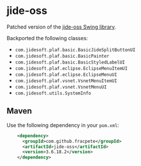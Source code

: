 # jide-oss
Patched version of the [jide-oss Swing library](https://github.com/jidesoft/jide-oss/).

Backported the following classes:

* `com.jidesoft.plaf.basic.BasicJideSplitButtonUI`
* `com.jidesoft.plaf.basic.BasicPainter`
* `com.jidesoft.plaf.basic.BasicStyledLabelUI`
* `com.jidesoft.plaf.eclipse.EclipseMenuItemUI`
* `com.jidesoft.plaf.eclipse.EclipseMenuUI`
* `com.jidesoft.plaf.vsnet.VsnetMenuItemUI`
* `com.jidesoft.plaf.vsnet.VsnetMenuUI`
* `com.jidesoft.utils.SystemInfo`


## Maven

Use the following dependency in your `pom.xml`:

```xml
    <dependency>
      <groupId>com.github.fracpete</groupId>
      <artifactId>jide-oss</artifactId>
      <version>3.6.18.2</version>
    </dependency>
```
